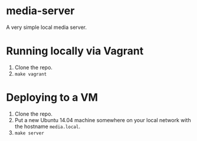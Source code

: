 media-server
============

A very simple local media server.

# Running locally via Vagrant

1. Clone the repo.
2. `make vagrant`

# Deploying to a VM

1. Clone the repo.
2. Put a new Ubuntu 14.04 machine somewhere on your local network with the
   hostname `media.local`.
3. `make server`
